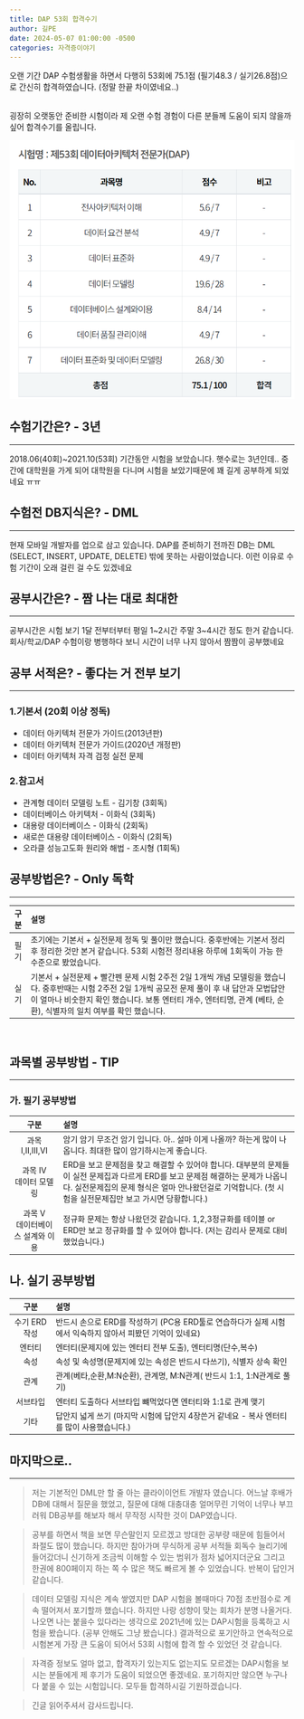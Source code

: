 ```yaml
---
title: DAP 53회 합격수기
author: 길PE
date: 2024-05-07 01:00:00 -0500
categories: 자격증이야기
---
```


오랜 기간 DAP 수험생활을 하면서 다행히 53회에 75.1점 (필기48.3 / 실기26.8점)으로 간신히 합격하였습니다. (정말 한끝 차이였네요..)

<br>
굉장히 오랫동안 준비한 시험이라 제 오랜 수험 경험이 다른 분들께 도움이 되지 않을까 싶어 합격수기를 올립니다.


![Github_Logo](/assets/img/합격수기/result_dap.png)



## 수험기간은? - 3년
------------------------------------
2018.06(40회)~2021.10(53회) 기간동안 시험을 보았습니다. 햇수로는 3년인데.. 중간에 대학원을 가게 되어 대학원을 다니며 시험을 보았기때문에 꽤 길게 공부하게 되었네요 ㅠㅠ

## 수험전 DB지식은? - DML
------------------------------------
현재 모바일 개발자를 업으로 삼고 있습니다. DAP를 준비하기 전까진 DB는 DML (SELECT, INSERT, UPDATE, DELETE) 밖에 못하는 사람이었습니다. 이런 이유로 수험 기간이 오래 걸린 걸 수도 있겠네요

## 공부시간은? - 짬 나는 대로 최대한
------------------------------------
공부시간은 시험 보기 1달 전부터부터 평일 1~2시간 주말 3~4시간 정도 한거 같습니다. 회사/학교/DAP 수험이랑 병행하다 보니 시간이 너무 나지 않아서 짬짬이 공부했네요


## 공부 서적은? - 좋다는 거 전부 보기
------------------------------------
### 1.기본서 (20회 이상 정독)
- 데이터 아키텍처 전문가 가이드(2013년판)
- 데이터 아키텍처 전문가 가이드(2020년 개정판)
- 데이터 아키텍처 자격 검정 실전 문제

### 2.참고서
* 관계형 데이터 모델링 노트 - 김기창 (3회독)
* 데이터베이스 아키텍처 - 이화식 (3회독)
* 대용량 데이터베이스 - 이화식 (2회독)
* 새로쓴 대용량 데이터베이스 - 이화식 (2회독)
* 오라클 성능고도화 원리와 해법 - 조시형 (1회독) 





## 공부방법은? - Only 독학
------------------------------------
|구분|설명|
|:--:|:--|
|필기|초기에는 기본서 + 실전문제 정독 및 풀이만 했습니다. 중후반에는 기본서 정리후 정리한 것만 본거 같습니다. 53회 시험전 정리내용 하루에 1회독이 가능 한 수준으로 봤었습니다.|
|실기|기본서 + 실전문제 + 빨간펜 문제 시험 2주전 2일 1개씩 개념 모델링을 했습니다. 중후반때는 시험 2주전 2일 1개씩 공모전 문제 풀이 후 내 답안과 모법답안이 얼마나 비숫한지 확인 했습니다. 보통 엔터티 개수, 엔터티명, 관계 (베타, 순환), 식별자의 일치 여부를 확인 했습니다.|
​


## 과목별 공부방법 - TIP
------------------------------------
### 가. 필기 공부방법 

|구분|설명|
|:--:|:--|
| 과목 Ⅰ,Ⅱ,Ⅲ,Ⅵ  |   암기 암기 무조건 암기 입니다. 아.. 설마 이게 나올까? 하는게 많이 나옵니다. 최대한 많이 암기하시는게 좋습니다.|
|과목 Ⅳ<br> 데이터 모델링|ERD을 보고 문제점을 찾고 해결할 수 있어야 합니다. 대부분의 문제들이 실전 문제집과 다르게 ERD를 보고 문제점 해결하는 문제가 나옵니다. 실전문제집의 문제 형식은 얼마 안나왔던걸로 기억합니다. (첫 시험을 실전문제집만 보고 가시면 당황합니다.)|
|과목 Ⅴ<br> 데이터베이스 설계와 이용|정규화 문제는 항상 나왔던것 같습니다. 1,2,3정규화를 테이블 or ERD만 보고 정규화를 할 수 있어야 합니다. (저는 감리사 문제로 대비 했었습니다.)|


## 나. 실기 공부방법


|구분|설명|
|:--:|:--|
|수기 ERD작성| 반드시 손으로 ERD를 작성하기 (PC용 ERD툴로 연습하다가 실제 시험에서 익숙하지 않아서 피봤던 기억이 있네요)|
|엔터티 | 엔터티(문제지에 있는 엔터티 전부 도출), 엔터티명(단수,복수)|
|속성|속성 및 속성명(문제지에 있는 속성은 반드시 다쓰기), 식별자 상속 확인| 
|관계|관계(베타,순환,M:N순환), 관계명, M:N관계( 반드시 1:1, 1:N관계로 풀기)|
|서브타입| 엔터티 도출하다 서브타입 뺴먹었다면 엔터티와 1:1로 관계 맺기|
|기타|답안지 넓게 쓰기 (마지막 시험에 답안지 4장쓴거 같네요 - 복사 엔터티를 많이 사용했습니다.)|


## 마지막으로..
------------------------------------
> 저는 기본적인 DML만 할 줄 아는 클라이이언트 개발자 였습니다. 어느날 후배가 DB에 대해서 질문을 했었고, 질문에 대해 대충대충 얼머무린 기억이 너무나 부끄러워 DB공부를 해보자 해서 무작정 시작한 것이 DAP였습니다.

> 공부를 하면서 책을 보면 무슨말인지 모르겠고 방대한 공부량 때문에 힘들어서 좌절도 많이 했습니다. 하지만 참아가며 무식하게 공부 서적들 회독수 늘리기에 들어갔더니 신기하게 조금씩 이해할 수 있는 범위가 점차 넓어지더군요 그리고 한권에 800페이지 하는 쪽 수 많은 책도 빠르게 볼 수 있었습니다. 반복이 답인거 같습니다.

> 데이터 모델링 지식은 계속 쌓였지만 DAP 시험을 볼때마다 70점 초반점수로 계속 떨어져서 포기할까 했습니다. 하지만 나랑 성향이 맞는 회차가 분명 나올거다. 나오면 나는 붙을수 있다라는 생각으로 2021년에 있는 DAP시험을 등록하고 시험을 봤습니다. (공부 안해도 그냥 봤습니다.) 결과적으로 포기안하고 연속적으로 시험본게 가장 큰 도움이 되어서 53회 시험에 합격 할 수 있었던 것 같습니다.

> 자격증 정보도 얼마 없고, 합격자기 있는지도 없는지도 모르겠는 DAP시험을 보시는 분들에게 제 후기가 도움이 되었으면 좋겠네요. 포기하지만 않으면 누구나 다 붙을 수 있는 시험입니다. 모두들 합격하시길 기원하겠습니다.

> 긴글 읽어주셔서 감사드립니다.